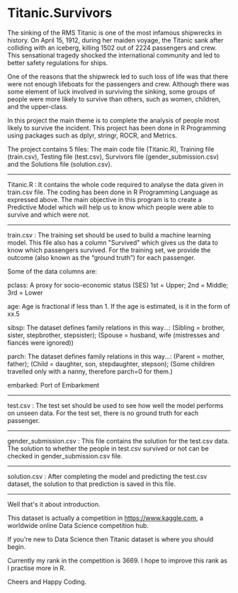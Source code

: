 # Titanic.Survivors

The sinking of the RMS Titanic is one of the most infamous shipwrecks in history.  On April 15, 1912, during her maiden voyage, the Titanic sank after colliding with an iceberg, killing 1502 out of 2224 passengers and crew. This sensational tragedy shocked the international community and led to better safety regulations for ships.  

One of the reasons that the shipwreck led to such loss of life was that there were not enough lifeboats for the passengers and crew. Although there was some element of luck involved in surviving the sinking, some groups of people were more likely to survive than others, such as women, children, and the upper-class.  

In this project the main theme is to complete the analysis of people most likely to survive the incident. This project has been done in R Programming using packages such as dplyr, stringr, ROCR, and Metrics. 

The project contains 5 files: The main code file (Titanic.R), Training file (train.csv), Testing file (test.csv), Survivors file (gender_submission.csv) and the Solutions file (solution.csv). 

----------------------------------------------------------------------------------------------------------------------------------------

Titanic.R : It contains the whole code required to analyse the data given in train.csv file. The coding has been done in R Programming Language as expressed above. The main objective in this program is to create a Predictive Model which will help us to know which people were able to survive and which were not.

----------------------------------------------------------------------------------------------------------------------------------------

train.csv : The training set should be used to build a machine learning model. This file also has a column "Survived" which gives us the data to know which passengers survived. For the training set, we provide the outcome (also known as the “ground truth”) for each passenger. 

Some of the data columns are:

pclass: A proxy for socio-economic status (SES) 1st = Upper; 2nd = Middle; 3rd = Lower

age: Age is fractional if less than 1. If the age is estimated, is it in the form of xx.5

sibsp: The dataset defines family relations in this way...: (Sibling = brother, sister, stepbrother, stepsister); (Spouse = husband, wife (mistresses and fiancés were ignored))

parch: The dataset defines family relations in this way...: (Parent = mother, father); (Child = daughter, son, stepdaughter, stepson); (Some children travelled only with a nanny, therefore parch=0 for them.)

embarked: Port of Embarkment

----------------------------------------------------------------------------------------------------------------------------------------

test.csv : The test set should be used to see how well the model performs on unseen data. For the test set, there is no ground truth for each passenger.

----------------------------------------------------------------------------------------------------------------------------------------

gender_submission.csv : This file contains the solution for the test.csv data. The solution to whether the people in test.csv survived or not can be checked in gender_submission.csv file.

----------------------------------------------------------------------------------------------------------------------------------------

solution.csv : After completing the model and predicting the test.csv dataset, the solution to that prediction is saved in this file.

----------------------------------------------------------------------------------------------------------------------------------------

Well that's it about introduction.

This dataset is actually a competition in https://www.kaggle.com, a worldwide online Data Science competition hub. 

If you're new to Data Science then Titanic dataset is where you should begin.

Currently my rank in the competition is 3669. I hope to improve this rank as I practise more in R.

Cheers and Happy Coding.
